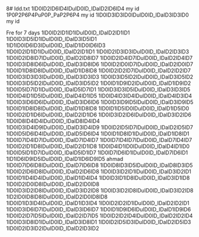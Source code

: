 8# Idd.txt
1ID0ID2ID6ID4IDuID0ID_IDaID2ID6ID4 my id
1P0P2P6P4PuP0P_PaP2P6P4 my id
1ID0ID3ID3ID0IDuID0ID_IDaID3ID3ID0  my id

Fre for 7 days
1ID0ID2ID1ID1IDuID0ID_IDaID2ID1ID1
1ID0ID3ID5ID1IDuID0ID_IDaID3ID5ID1
1ID1ID0ID6ID3IDuID0ID_IDaID1ID0ID6ID3
1ID0ID2ID1ID1IDuID0ID_IDaID2ID1ID1
1ID0ID2ID3ID3IDuID0ID_IDaID2ID3ID3
1ID0ID2ID8ID7IDuID0ID_IDaID2ID8ID7
1ID0ID2ID4ID7IDuID0ID_IDaID2ID4ID7
1ID0ID3ID8ID6IDuID0ID_IDaID3ID8ID6
1ID0ID2ID0ID7IDuID0ID_IDaID2ID0ID7
1ID0ID1ID8ID8IDuID0ID_IDaID1ID8ID8
1ID0ID2ID2ID7IDuID0ID_IDaID2ID2ID7
1ID0ID3ID3ID3IDuID0ID_IDaID3ID3ID3
1ID0ID3ID5ID2IDuID0ID_IDaID3ID5ID2
1ID0ID3ID5ID2IDuID0ID_IDaID3ID5ID2
1ID0ID1ID9ID2IDuID0ID_IDaID1ID9ID2
1ID0ID5ID7ID1IDuID0ID_IDaID5ID7ID1
1ID0ID3ID3ID5IDuID0ID_IDaID3ID3ID5
1ID0ID4ID1ID5IDuID0ID_IDaID4ID1ID5
1ID0ID4ID3ID4IDuID0ID_IDaID4ID3ID4
1ID0ID3ID6ID6IDuID0ID_IDaID3ID6ID6
1ID0ID3ID9ID5IDuID0ID_IDaID3ID9ID5
1ID0ID1ID8ID8IDuID0ID_IDaID1ID8ID8
1ID0ID1ID5ID0IDuID0ID_IDaID1ID5ID0
1ID0ID2ID1ID6IDuID0ID_IDaID2ID1ID6
1ID0ID3ID2ID6IDuID0ID_IDaID3ID2ID6
1ID0ID8ID4ID4IDuID0ID_IDaID8ID4ID4
1ID0ID3ID4ID9IDuID0ID_IDaID3ID4ID9
1ID0ID2ID5ID7IDuID0ID_IDaID2ID5ID7
1ID0ID5ID6ID4IDuID0ID_IDaID5ID6ID4
1ID0ID1ID8ID1IDuID0ID_IDaID1ID8ID1
1ID0ID7ID4ID7IDuID0ID_IDaID7ID4ID7
1ID0ID7ID4ID7IDuID0ID_IDaID7ID4ID7
1ID0ID2ID1ID8IDuID0ID_IDaID2ID1ID8
1ID0ID4ID1ID0IDuID0ID_IDaID4ID1ID0
1ID0ID5ID1ID7IDuID0ID_IDaID5ID1ID7
1ID0ID7ID6ID1IDuID0ID_IDaID7ID6ID1
1ID1ID6ID9ID5IDuID0ID_IDaID1ID6ID9ID5 ahmad
1ID0ID7ID6ID8IDuID0ID_IDaID7ID6ID8
1ID0ID8ID3ID5IDuID0ID_IDaID8ID3ID5
1ID0ID2ID6ID8IDuID0ID_IDaID2ID6ID8
1ID0ID3ID2ID1IDuID0ID_IDaID3ID2ID1
1ID0ID1ID4ID4IDuID0ID_IDaID1ID4ID4
1ID0ID3ID1ID8IDuID0ID_IDaID3ID1ID8
1ID0ID2ID0ID8IDuID0ID_IDaID2ID0ID8
1ID0ID3ID2ID8IDuID0ID_IDaID3ID2ID8
1ID0ID3ID2ID8IDuID0ID_IDaID3ID2ID8
1ID2ID0ID8ID8IDuID0ID_IDaID2ID0ID8ID8
1ID0ID1ID3ID4IDuID0ID_IDaID1ID3ID4
1ID0ID2ID2ID1IDuID0ID_IDaID2ID2ID1
1ID0ID3ID6ID7IDuID0ID_IDaID3ID6ID7
1ID0ID1ID9ID6IDuID0ID_IDaID1ID9ID6
1ID0ID2ID7ID5IDuID0ID_IDaID2ID7ID5
1ID0ID2ID2ID4IDuID0ID_IDaID2ID2ID4
1ID0ID3ID8ID1IDuID0ID_IDaID3ID8ID1
1ID0ID2ID5ID3IDuID0ID_IDaID2ID5ID3
1ID0ID2ID3ID2IDuID0ID_IDaID2ID3ID2
